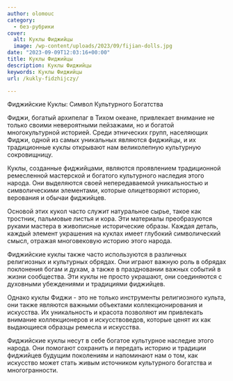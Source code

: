 ```yaml
---
author: olomouc
category:
  - без-рубрики
cover:
  alt: Куклы Фиджийцы
  image: /wp-content/uploads/2023/09/fijian-dolls.jpg
date: "2023-09-09T12:03:16+00:00"
title: Куклы Фиджийцы
description: Куклы Фиджийцы
keywords: Куклы Фиджийцы
url: /kukly-fidzhijczy/

---
```

Фиджийские Куклы: Символ Культурного Богатства

Фиджи, богатый архипелаг в Тихом океане, привлекает внимание не только своими невероятными пейзажами, но и богатой многокультурной историей. Среди этнических групп, населяющих Фиджи, одной из самых уникальных являются фиджийцы, и их традиционные куклы открывают нам великолепную культурную сокровищницу.

Куклы, созданные фиджийцами, являются проявлением традиционной ремесленной мастерской и богатого культурного наследия этого народа. Они выделяются своей непередаваемой уникальностью и символическими элементами, которые олицетворяют историю, верования и обычаи фиджийцев.

Основой этих кукол часто служит натуральное сырье, такое как тростник, пальмовые листья и кора. Эти материалы преобразуются руками мастера в живописные исторические образы. Каждая деталь, каждый элемент украшения на куклах имеет глубокий символический смысл, отражая многовековую историю этого народа.

Фиджийские куклы также часто используются в различных религиозных и культурных обрядах. Они играют важную роль в обрядах поклонения богам и духам, а также в праздновании важных событий в жизни сообщества. Эти куклы не просто украшают, они соединяются с духовными убеждениями и традициями фиджийцев.

Однако куклы Фиджи \- это не только инструменты религиозного культа, они также являются важными объектами коллекционирования и искусства. Их уникальность и красота позволяют им привлекать внимание коллекционеров и искусствоведов, которые ценят их как выдающиеся образцы ремесла и искусства.

Фиджийские куклы несут в себе богатое культурное наследие этого народа. Они помогают сохранить и передать историю и традиции фиджийцев будущим поколениям и напоминают нам о том, как искусство может стать живым источником культурного богатства и многогранности.
